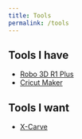 ```yaml
---
title: Tools
permalink: /tools
---
```

## Tools I have
* [Robo 3D R1 Plus](https://www.amazon.com/ROBO-3D-10x9x8-Inch-Printer-A1-0002-000/dp/B0142PHFVU)
* [Cricut Maker](https://www.amazon.com/Cricut-2003925-Maker/dp/B072VYPWM4/ref=sr_1_1_sspa?s=arts-crafts&ie=UTF8&qid=1532054345&sr=1-1-spons&keywords=cricut+maker&psc=1)

## Tools I want

* [X-Carve](https://www.inventables.com/technologies/x-carve)

